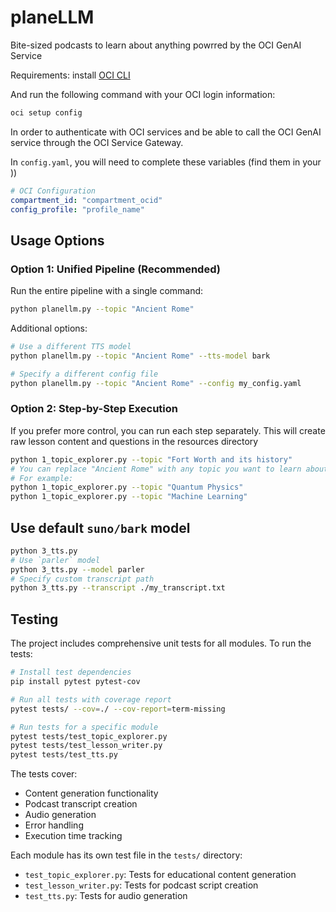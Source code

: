 # planeLLM
Bite-sized podcasts to learn about anything powrred by the OCI GenAI Service


Requirements: install [OCI CLI](https://docs.oracle.com/en-us/iaas/Content/API/SDKDocs/cliinstall.htm#InstallingCLI__macos_homebrew)

And run the following command with your OCI login information:

```bash
oci setup config
```

In order to authenticate with OCI services and be able to call the OCI GenAI service through the OCI Service Gateway.

In `config.yaml`, you will need to complete these variables (find them in your ))

```yaml
# OCI Configuration
compartment_id: "compartment_ocid"
config_profile: "profile_name"
```

## Usage Options

### Option 1: Unified Pipeline (Recommended)

Run the entire pipeline with a single command:
```bash
python planellm.py --topic "Ancient Rome"
```

Additional options:
```bash
# Use a different TTS model
python planellm.py --topic "Ancient Rome" --tts-model bark

# Specify a different config file
python planellm.py --topic "Ancient Rome" --config my_config.yaml
```

### Option 2: Step-by-Step Execution

If you prefer more control, you can run each step separately. This will create raw lesson content and questions in the resources directory

```bash
python 1_topic_explorer.py --topic "Fort Worth and its history"
# You can replace "Ancient Rome" with any topic you want to learn about
# For example:
python 1_topic_explorer.py --topic "Quantum Physics"
python 1_topic_explorer.py --topic "Machine Learning"
```

## Use default `suno/bark` model

```bash
python 3_tts.py
# Use `parler` model
python 3_tts.py --model parler
# Specify custom transcript path
python 3_tts.py --transcript ./my_transcript.txt
```

## Testing

The project includes comprehensive unit tests for all modules. To run the tests:

```bash
# Install test dependencies
pip install pytest pytest-cov

# Run all tests with coverage report
pytest tests/ --cov=./ --cov-report=term-missing

# Run tests for a specific module
pytest tests/test_topic_explorer.py
pytest tests/test_lesson_writer.py
pytest tests/test_tts.py
```

The tests cover:
- Content generation functionality
- Podcast transcript creation
- Audio generation
- Error handling
- Execution time tracking

Each module has its own test file in the `tests/` directory:
- `test_topic_explorer.py`: Tests for educational content generation
- `test_lesson_writer.py`: Tests for podcast script creation
- `test_tts.py`: Tests for audio generation
